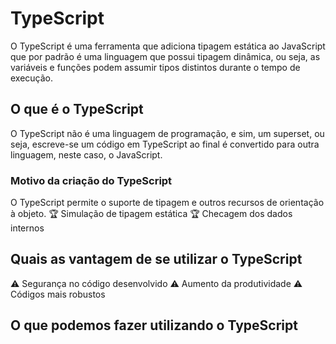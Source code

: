 # TypeScript
O TypeScript é uma ferramenta que adiciona tipagem estática ao JavaScript que por padrão é uma linguagem que possui tipagem dinâmica, ou seja, as variáveis e funções podem assumir tipos distintos durante o tempo de execução.

## O que é o TypeScript
O TypeScript não é uma linguagem de programação, e sim, um superset, ou seja, escreve-se um código em TypeScript ao final é convertido para outra linguagem, neste caso, o JavaScript.

### Motivo da criação do TypeScript
O TypeScript permite o suporte de tipagem e outros recursos de orientação à objeto.
:trophy: Simulação de tipagem estática
:trophy: Checagem dos dados internos

## Quais as vantagem de se utilizar o TypeScript
:warning: Segurança no código desenvolvido
:warning: Aumento da produtividade
:warning: Códigos mais robustos

## O que podemos fazer utilizando o TypeScript